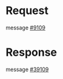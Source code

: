 # Request
message [#9109](../../proto/README.md#action_9109)

# Response
message [#39109](../../proto/README.md#action_39109)